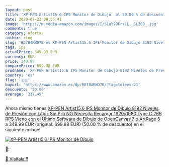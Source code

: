 ```yaml
---
layout: post
title: 'XP-PEN Artist15.6 IPS Monitor de Dibujo  al 50.00 % de descuento'
date: 2020-07-23 08:55:41
image: 'https://m.media-amazon.com/images/I/51uY99Fr+1L._SL200_.jpg'
comments: true
category: ofertas
author: ring
slug: 'B0784RWD7B-es XP-PEN Artist15.6 IPS Monitor de Dibujo 8192 Niveles de...'
tags: ips
actualPrice: 349.99 EUR
currency: EUR
price: 349.99
comparePrice: 699.98 EUR
prodname: 'XP-PEN Artist15.6 IPS Monitor de Dibujo 8192 Niveles de Presión con Lápiz Sin Pila NO Necesita Recargar 1920x1080 Type C 266 RPS Viene con el Último Software de Dibujo de OpenCanvas 7 o ArtRage 5'
country: 'es'
flag: '🇪🇸'
buyurl: 'https://www.amazon.es/dp/B0784RWD7B/?tag=tolees-21'
descuento: '50.00'
average: '337.49'
---
```


Ahora mismo tienes [XP-PEN Artist15.6 IPS Monitor de Dibujo 8192 Niveles de Presión con Lápiz Sin Pila NO Necesita Recargar 1920x1080 Type C 266 RPS Viene con el Último Software de Dibujo de OpenCanvas 7 o ArtRage 5](https://www.amazon.es/dp/B0784RWD7B/?tag=tolees-21) a 349.99 EUR (original: 699.98 EUR) (50.00 %  de descuento) en el siguiente enlace!

[![XP-PEN Artist15.6 IPS Monitor de Dibujo ](https://m.media-amazon.com/images/I/51uY99Fr+1L._SL200_.jpg)](https://www.amazon.es/dp/B0784RWD7B/?tag=tolees-21)

🔎:


[🛒 Visítala!!!](https://www.amazon.es/dp/B0784RWD7B/?tag=tolees-21)
